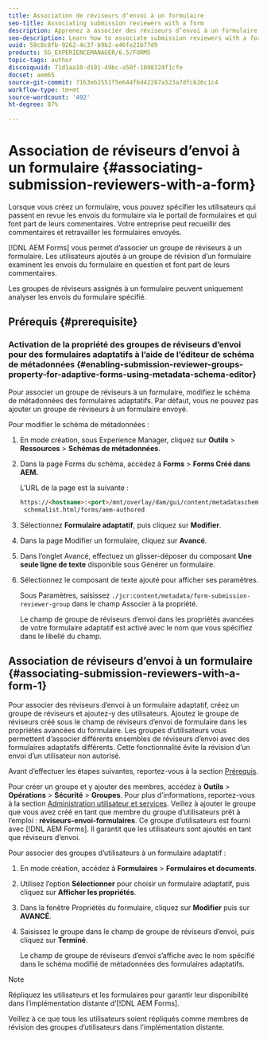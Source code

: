 ```yaml
---
title: Association de réviseurs d’envoi à un formulaire
seo-title: Associating submission reviewers with a form
description: Apprenez à associer des réviseurs d’envoi à un formulaire dans [!DNL AEM Forms]. Les réviseurs associés examinent un formulaire envoyé via un portail de formulaires.
seo-description: Learn how to associate submission reviewers with a form in [!DNL AEM Forms]. Associated reviewers review a form submitted via forms portal.
uuid: 58c8c8fb-9262-4c37-b9b2-e46fe21b77d9
products: SG_EXPERIENCEMANAGER/6.5/FORMS
topic-tags: author
discoiquuid: 71d1aa10-d191-49bc-a50f-1098324f1cfe
docset: aem65
source-git-commit: 7163eb2551f5e644f6d42287a523a7dfc626c1c4
workflow-type: tm+mt
source-wordcount: '492'
ht-degree: 87%

---
```



# Association de réviseurs d’envoi à un formulaire {#associating-submission-reviewers-with-a-form}

Lorsque vous créez un formulaire, vous pouvez spécifier les utilisateurs qui passent en revue les envois du formulaire via le portail de formulaires et qui font part de leurs commentaires. Votre entreprise peut recueillir des commentaires et retravailler les formulaires envoyés.

[!DNL AEM Forms] vous permet d’associer un groupe de réviseurs à un formulaire. Les utilisateurs ajoutés à un groupe de révision d’un formulaire examinent les envois du formulaire en question et font part de leurs commentaires.

Les groupes de réviseurs assignés à un formulaire peuvent uniquement analyser les envois du formulaire spécifié.

## Prérequis {#prerequisite}

### Activation de la propriété des groupes de réviseurs d’envoi pour des formulaires adaptatifs à l’aide de l’éditeur de schéma de métadonnées {#enabling-submission-reviewer-groups-property-for-adaptive-forms-using-metadata-schema-editor}

Pour associer un groupe de réviseurs à un formulaire, modifiez le schéma de métadonnées des formulaires adaptatifs. Par défaut, vous ne pouvez pas ajouter un groupe de réviseurs à un formulaire envoyé.

Pour modifier le schéma de métadonnées :

1. En mode création, sous Experience Manager, cliquez sur **Outils** > **Ressources** > **Schémas de métadonnées**.
1. Dans la page Forms du schéma, accédez à **Forms** > **Forms Créé dans AEM.**

   L’URL de la page est la suivante :

   ```html
   https://<hostname>:<port>/mnt/overlay/dam/gui/content/metadataschemaeditor/
    schemalist.html/forms/aem-authored
   ```

1. Sélectionnez **Formulaire adaptatif**, puis cliquez sur **Modifier**.
1. Dans la page Modifier un formulaire, cliquez sur **Avancé**.
1. Dans l’onglet Avancé, effectuez un glisser-déposer du composant **Une seule ligne de texte** disponible sous Générer un formulaire.
1. Sélectionnez le composant de texte ajouté pour afficher ses paramètres.

   Sous Paramètres, saisissez `./jcr:content/metadata/form-submission-reviewer-group` dans le champ Associer à la propriété.

   Le champ de groupe de réviseurs d’envoi dans les propriétés avancées de votre formulaire adaptatif est activé avec le nom que vous spécifiez dans le libellé du champ.

## Association de réviseurs d’envoi à un formulaire {#associating-submission-reviewers-with-a-form-1}

Pour associer des réviseurs d’envoi à un formulaire adaptatif, créez un groupe de réviseurs et ajoutez-y des utilisateurs. Ajoutez le groupe de réviseurs créé sous le champ de réviseurs d’envoi de formulaire dans les propriétés avancées du formulaire.
Les groupes d’utilisateurs vous permettent d’associer différents ensembles de réviseurs d’envoi avec des formulaires adaptatifs différents. Cette fonctionnalité évite la révision d’un envoi d’un utilisateur non autorisé.

Avant d’effectuer les étapes suivantes, reportez-vous à la section [Prérequis](adding-reviewers-form.md#prerequisite).

Pour créer un groupe et y ajouter des membres, accédez à **Outils** > **Opérations** > **Sécurité** > **Groupes**.
Pour plus d’informations, reportez-vous à la section [Administration utilisateur et services](https://experienceleague.adobe.com/docs/experience-manager-65/administering/security/security.html?lang=fr).
Veillez à ajouter le groupe que vous avez créé en tant que membre du groupe d’utilisateurs prêt à l’emploi : **réviseurs-envoi-formulaires**. Ce groupe d’utilisateurs est fourni avec [!DNL AEM Forms]. Il garantit que les utilisateurs sont ajoutés en tant que réviseurs d’envoi.

Pour associer des groupes d’utilisateurs à un formulaire adaptatif :

1. En mode création, accédez à **Formulaires** > **Formulaires et documents**.
1. Utilisez l’option **Sélectionner** pour choisir un formulaire adaptatif, puis cliquez sur **Afficher les propriétés**.
1. Dans la fenêtre Propriétés du formulaire, cliquez sur **Modifier** puis sur **AVANCÉ**.
1. Saisissez le groupe dans le champ de groupe de réviseurs d’envoi, puis cliquez sur **Terminé**.

   Le champ de groupe de réviseurs d’envoi s’affiche avec le nom spécifié dans le schéma modifié de métadonnées des formulaires adaptatifs.

>[!NOTE]
>
>Répliquez les utilisateurs et les formulaires pour garantir leur disponibilité dans l’implémentation distante d’[!DNL AEM Forms].
>
>Veillez à ce que tous les utilisateurs soient répliqués comme membres de révision des groupes d’utilisateurs dans l’implémentation distante.

